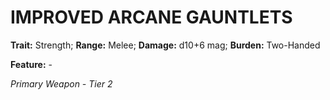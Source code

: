 # IMPROVED ARCANE GAUNTLETS

**Trait:** Strength; **Range:** Melee; **Damage:** d10+6 mag; **Burden:** Two-Handed

**Feature:** -

*Primary Weapon - Tier 2*
